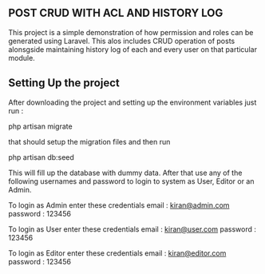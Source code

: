 ## POST CRUD WITH ACL AND HISTORY LOG

This project is a simple demonstration of how permission and roles can be generated using Laravel. This alos includes CRUD operation of posts alonsgside maintaining history log of each and every user on that particular module.

## Setting Up the project

After downloading the project and setting up the environment variables just run :

php artisan migrate

that should setup the migration files and then run

php artisan db:seed

This will fill up the database with dummy data. After that use any of the following usernames and password to login to system as User, Editor or an Admin.

To login as Admin enter these credentials
email : kiran@admin.com
password : 123456

To login as User enter these credentials
email : kiran@user.com
password : 123456

To login as Editor enter these credentials
email : kiran@editor.com
password : 123456



